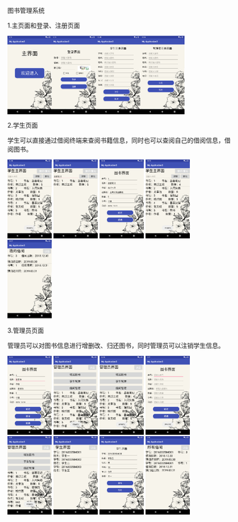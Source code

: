 图书管理系统

1.主页面和登录、注册页面

<div style="display:flex">
<img src="images/1.1.png" alt="login" width="100px" />
<img src="images/1.2.png" alt="login" width="100px" />
<img src="images/1.3.png" alt="login" width="100px" />
<img src="images/1.4.png" alt="login" width="100px" />
</div>

2.学生页面

学生可以直接通过借阅终端来查阅书籍信息，同时也可以查阅自己的借阅信息，借阅图书。

<img src="images/2.1.png" alt="login" width="100px" />
<img src="images/2.2.png" alt="login" width="100px" />
<img src="images/2.3.png" alt="login" width="100px" />
<img src="images/2.4.png" alt="login" width="100px" />
<img src="images/2.5.png" alt="login" width="100px" />

3.管理员页面

管理员可以对图书信息进行增删改、归还图书，同时管理员可以注销学生信息。

<img src="images/3.1.png" alt="login" width="100px" />
<img src="images/3.2.png" alt="login" width="100px" />
<img src="images/3.3.png" alt="login" width="100px" />
<img src="images/3.4.png" alt="login" width="100px" />
<img src="images/3.5.png" alt="login" width="100px" />
<img src="images/3.6.png" alt="login" width="100px" />
<img src="images/3.7.png" alt="login" width="100px" />
<img src="images/3.8.png" alt="login" width="100px" />
